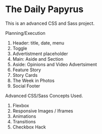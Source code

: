 # The Daily Papyrus

This is an advanced CSS and Sass project.

Planning/Execution
1. Header: title, date, menu
2. Toggle
3. Advertistment placeholder
4. Main: Aside and Section
5. Aside: Opinions and Video Advertsiment
6. Feature Story
7. Story Cards
8. The Week in Photos
9. Social Footer

Advanced CSS/Sass Concepts Used.
1. Flexbox
2. Responsive Images / Iframes
3. Animations
4. Transitions
5. Checkbox Hack
